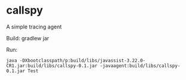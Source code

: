 callspy
=======

A simple tracing agent

Build:
gradlew jar

Run:
```
java -DXbootclasspath/p:build/libs/javassist-3.22.0-CR1.jar:build/libs/callspy-0.1.jar -javaagent:build/libs/callspy-0.1.jar Test
```